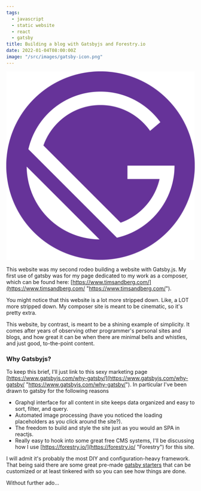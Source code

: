 ```yaml
---
tags:
  - javascript
  - static website
  - react
  - gatsby
title: Building a blog with Gatsbyjs and Forestry.io
date: 2022-01-04T08:00:00Z
image: "/src/images/gatsby-icon.png"
---
```

![Gatsby Logo](/src/images/gatsby-icon.png)

This website was my second rodeo building a website with Gatsby.js. My first use of gatsby was for my page dedicated to my work as a composer, which can be found here: [https://www.timsandberg.com/](https://www.timsandberg.com/ "https://www.timsandberg.com/").

You might notice that this website is a lot more stripped down. Like, a LOT more stripped down. My composer site is meant to be cinematic, so it's pretty extra.

This website, by contrast, is meant to be a shining example of simplicity. It comes after years of observing other programmer's personal sites and blogs, and how great it can be when there are minimal bells and whistles, and just good, to-the-point content.

### Why Gatsbyjs?

To keep this brief, I'll just link to this sexy marketing page [https://www.gatsbyjs.com/why-gatsby/](https://www.gatsbyjs.com/why-gatsby/ "https://www.gatsbyjs.com/why-gatsby/"). In particular I've been drawn to gatsby for the following reasons

- Graphql interface for all content in site keeps data organized and easy to sort, filter, and query.
- Automated image processing (have you noticed the loading placeholders as you click around the site?).
- The freedom to build and style the site just as you would an SPA in reactjs.
- Really easy to hook into some great free CMS systems, I'll be discussing how I use [https://forestry.io/](https://forestry.io/ "Forestry") for this site.

I will admit it's probably the most DIY and configuration-heavy framework. That being said there are some great pre-made [gatsby starters](https://www.gatsbyjs.com/starters/ "Gatsby Starters") that can be customized or at least tinkered with so you can see how things are done.

Without further ado...

###
